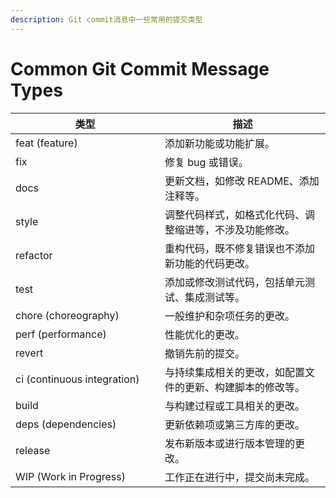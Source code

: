 ```yaml
---
description: Git commit消息中一些常用的提交类型
---
```


# Common Git Commit Message Types

<table><thead><tr><th width="223">类型</th><th>描述</th></tr></thead><tbody><tr><td>feat (feature)</td><td>添加新功能或功能扩展。</td></tr><tr><td>fix</td><td>修复 bug 或错误。</td></tr><tr><td>docs</td><td>更新文档，如修改 README、添加注释等。</td></tr><tr><td>style</td><td>调整代码样式，如格式化代码、调整缩进等，不涉及功能修改。</td></tr><tr><td>refactor</td><td>重构代码，既不修复错误也不添加新功能的代码更改。</td></tr><tr><td>test</td><td>添加或修改测试代码，包括单元测试、集成测试等。</td></tr><tr><td>chore (choreography)</td><td>一般维护和杂项任务的更改。</td></tr><tr><td>perf (performance)</td><td>性能优化的更改。</td></tr><tr><td>revert</td><td>撤销先前的提交。</td></tr><tr><td>ci (continuous integration)</td><td>与持续集成相关的更改，如配置文件的更新、构建脚本的修改等。</td></tr><tr><td>build</td><td>与构建过程或工具相关的更改。</td></tr><tr><td>deps (dependencies)</td><td>更新依赖项或第三方库的更改。</td></tr><tr><td>release</td><td>发布新版本或进行版本管理的更改。</td></tr><tr><td>WIP (Work in Progress)</td><td>工作正在进行中，提交尚未完成。</td></tr></tbody></table>
